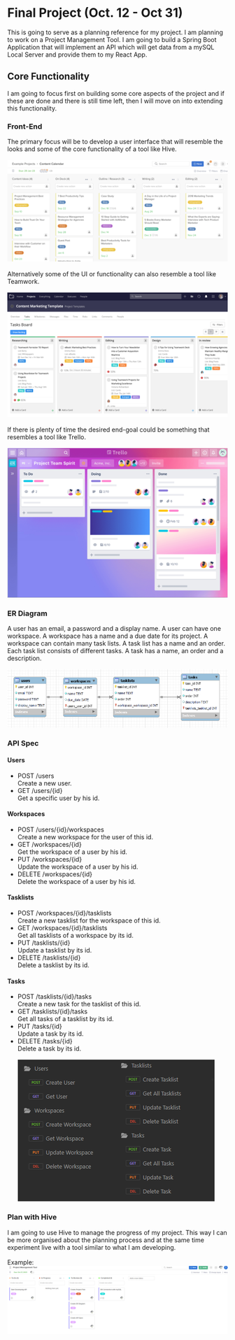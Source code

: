 # Final Project (Oct. 12 - Oct 31)
This is going to serve as a planning reference for my project. I am planning to work on a Project
Management Tool. I am going to build a Spring Boot Application that will implement an API which will
get data from a mySQL Local Server and provide them to my React App.

## Core Functionality
I am going to focus first on building some core aspects of the project and if these are done and 
there is still time left, then I will move on into extending this functionality.

### Front-End
The primary focus will be to develop a user interface that will resemble the looks and some of the
core functionality of a tool like Hive.
<br> <br>
![hive-example-img](assets/Hive-status-view-board-example-1400x646.png) 
<br><br>
Alternatively some of the UI or functionality can also resemble a tool like Teamwork.
<br><br>
![teamwork-example-img](assets/Teamwork-Board-View-Content-Dashboard-Example.png)
<br><br>
If there is plenty of time the desired end-goal could be something that resembles a tool like Trello.
<br><br>
![trello-example-img](assets/trello-1-1400x951.png)

### ER Diagram
A user has an email, a password and a display name. A user can have one workspace. A workspace has a 
name and a due date for its project. A workspace can contain many task lists. A task list has a name 
and an order. Each task list consists of different tasks. A task has a name, an order and a description.
<br><br>
![er-diagram-img](assets/ER_Diagram.png)

### API Spec
#### Users
- POST /users <br> Create a new user.
- GET /users/{id} <br> Get a specific user by his id.
#### Workspaces
- POST /users/{id}/workspaces <br> Create a new workspace for the user of this id.
- GET /workspaces/{id} <br> Get the workspace of a user by his id.
- PUT /workspaces/{id} <br> Update the workspace of a user by his id.
- DELETE /workspaces/{id} <br> Delete the workspace of a user by his id.
#### Tasklists
- POST /workspaces/{id}/tasklists <br> Create a new tasklist for the workspace of this id.
- GET /workspaces/{id}/tasklists <br> Get all tasklists of a workspace by its id.
- PUT /tasklists/{id} <br> Update a tasklist by its id.
- DELETE /tasklists/{id} <br> Delete a tasklist by its id.
#### Tasks
- POST /tasklists/{id}/tasks <br> Create a new task for the tasklist of this id.
- GET /tasklists/{id}/tasks <br> Get all tasks of a tasklist by its id.
- PUT /tasks/{id} <br> Update a task by its id.
- DELETE /tasks/{id} <br> Delete a task by its id.
<br><br>
![endpoints-img](assets/Endpoints.PNG)

### Plan with Hive
I am going to use Hive to manage the progress of my project. This way I can be more organised about
the planning process and at the same time experiment live with a tool similar to what I am developing.
<br><br>
Example:
![hive-in-action-img](assets/Hive-Live-Example.png)
